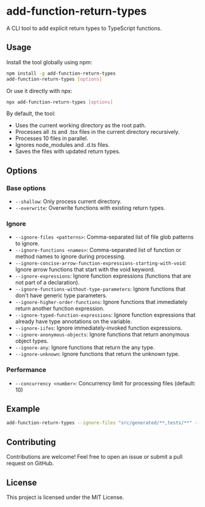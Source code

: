 # add-function-return-types

A CLI tool to add explicit return types to TypeScript functions.

## Usage

Install the tool globally using npm:

```bash
npm install -g add-function-return-types 
add-function-return-types [options]
```

Or use it directly with npx:

```bash
npx add-function-return-types [options]
```

By default, the tool:

- Uses the current working directory as the root path.
- Processes all .ts and .tsx files in the current directory recursively.
- Processes 10 files in parallel.
- Ignores node_modules and .d.ts files.
- Saves the files with updated return types.

## Options

### Base options

- `--shallow`: Only process current directory.
- `--overwrite`: Overwrite functions with existing return types.

### Ignore

- `--ignore-files <patterns>`: Comma-separated list of file glob patterns to ignore.
- `--ignore-functions <names>`: Comma-separated list of function or method names to ignore during processing.
- `--ignore-concise-arrow-function-expressions-starting-with-void`: Ignore arrow functions that start with the void keyword.
- `--ignore-expressions`: Ignore function expressions (functions that are not part of a declaration).
- `--ignore-functions-without-type-parameters`: Ignore functions that don't have generic type parameters.
- `--ignore-higher-order-functions`: Ignore functions that immediately return another function expression.
- `--ignore-typed-function-expressions`: Ignore function expressions that already have type annotations on the variable.
- `--ignore-iifes`: Ignore immediately-invoked function expressions.
- `--ignore-anonymous-objects`: Ignore functions that return anonymous object types.
- `--ignore-any`: Ignore functions that return the any type.
- `--ignore-unknown`: Ignore functions that return the unknown type.

### Performance

- `--concurrency <number>`: Concurrency limit for processing files (default: 10)

## Example

```bash
add-function-return-types --ignore-files "src/generated/**,tests/**" --concurrency 20
```

## Contributing

Contributions are welcome! Feel free to open an issue or submit a pull request on GitHub.

## License

This project is licensed under the MIT License.
